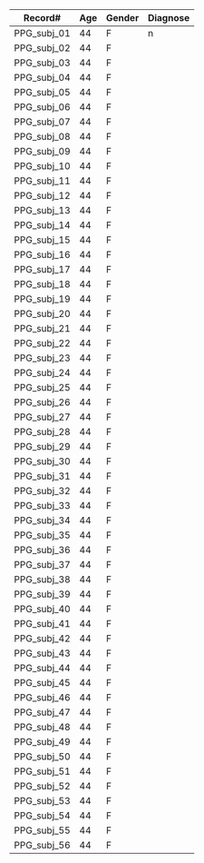 | Record# | Age  | Gender | Diagnose | 
| ------- | --   |-| ------ |  
|PPG_subj_01| 44 | F | n | 
|PPG_subj_02| 44 | F |
|PPG_subj_03| 44 | F |
|PPG_subj_04| 44 | F |
|PPG_subj_05| 44 | F |
|PPG_subj_06| 44 | F |
|PPG_subj_07| 44 | F |
|PPG_subj_08| 44 | F |
|PPG_subj_09| 44 | F |
|PPG_subj_10| 44 | F |
|PPG_subj_11| 44 | F |
|PPG_subj_12| 44 | F |
|PPG_subj_13| 44 | F |
|PPG_subj_14| 44 | F |
|PPG_subj_15| 44 | F |
|PPG_subj_16| 44 | F |
|PPG_subj_17| 44 | F |
|PPG_subj_18| 44 | F |
|PPG_subj_19| 44 | F |
|PPG_subj_20| 44 | F |
|PPG_subj_21| 44 | F |
|PPG_subj_22| 44 | F |
|PPG_subj_23| 44 | F |
|PPG_subj_24| 44 | F |
|PPG_subj_25| 44 | F |
|PPG_subj_26| 44 | F |
|PPG_subj_27| 44 | F |
|PPG_subj_28| 44 | F |
|PPG_subj_29| 44 | F |
|PPG_subj_30| 44 | F |
|PPG_subj_31| 44 | F |
|PPG_subj_32| 44 | F |
|PPG_subj_33| 44 | F |
|PPG_subj_34| 44 | F |
|PPG_subj_35| 44 | F |
|PPG_subj_36| 44 | F |
|PPG_subj_37| 44 | F |
|PPG_subj_38| 44 | F |
|PPG_subj_39| 44 | F |
|PPG_subj_40| 44 | F |
|PPG_subj_41| 44 | F |
|PPG_subj_42| 44 | F |
|PPG_subj_43| 44 | F |
|PPG_subj_44| 44 | F |
|PPG_subj_45| 44 | F |
|PPG_subj_46| 44 | F |
|PPG_subj_47| 44 | F |
|PPG_subj_48| 44 | F |
|PPG_subj_49| 44 | F |
|PPG_subj_50| 44 | F |
|PPG_subj_51| 44 | F |
|PPG_subj_52| 44 | F |
|PPG_subj_53| 44 | F |
|PPG_subj_54| 44 | F |
|PPG_subj_55| 44 | F |
|PPG_subj_56| 44 | F | 














